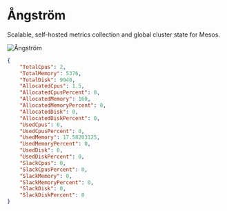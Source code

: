 Ångström
========

Scalable, self-hosted metrics collection and global cluster state for Mesos.

![Ångström](http://cl.ly/image/3P2301053q1a)

```json
{
	"TotalCpus": 2,
	"TotalMemory": 5376,
	"TotalDisk": 9948,
	"AllocatedCpus": 1.5,
	"AllocatedCpusPercent": 0,
	"AllocatedMemory": 160,
	"AllocatedMemoryPercent": 0,
	"AllocatedDisk": 0,
	"AllocatedDiskPercent": 0,
	"UsedCpus": 0,
	"UsedCpusPercent": 0,
	"UsedMemory": 17.58203125,
	"UsedMemoryPercent": 0,
	"UsedDisk": 0,
	"UsedDiskPercent": 0,
	"SlackCpus": 0,
	"SlackCpusPercent": 0,
	"SlackMemory": 0,
	"SlackMemoryPercent": 0,
	"SlackDisk": 0,
	"SlackDiskPercent": 0
}
```

